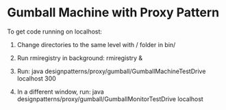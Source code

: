 # Gumball Machine with Proxy Pattern

To get code running on localhost: 

1. Change directories to the same level with / folder in bin/

2. Run rmiregistry in background:
rmiregistry &

3. Run:
java designpatterns/proxy/gumball/GumballMachineTestDrive localhost 300

4. In a different window, run:
java designpatterns/proxy/gumball/GumballMonitorTestDrive localhost


